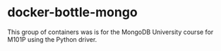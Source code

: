 # docker-bottle-mongo
This group of containers was is for the MongoDB University course for M101P using the Python driver.
